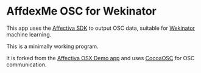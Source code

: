 AffdexMe OSC for Wekinator
===

This app uses the [Affectiva SDK](http://developer.affectiva.com) to output OSC data, suitable for [Wekinator](http://www.wekinator.org/) machine learning. 

This is a minimally working program.

It is forked from the [Affectiva OSX Demo app](https://github.com/Affectiva/affdexme-osx) and uses [CocoaOSC](https://github.com/danieldickison/CocoaOSC) for OSC communication.
